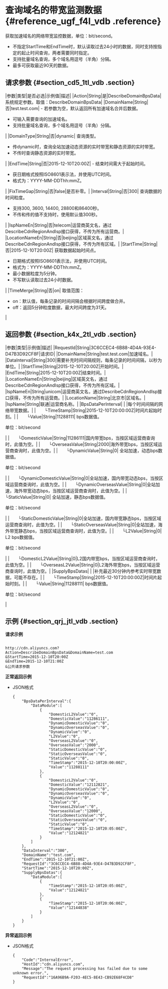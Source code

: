 # 查询域名的带宽监测数据 {#reference_ugf_f4l_vdb .reference}

获取加速域名的网络带宽监控数据，单位：bit/second。

-   不指定StartTime和EndTime时，默认读取过去24小时的数据，同时支持按指定的起止时间查询，两者需要同时指定。
-   支持批量域名查询，多个域名用逗号（半角）分隔。
-   最多可获取最近90天的数据。

## 请求参数 {#section_cd5_1tl_vdb .section}

|参数|类型|是否必选|示例值|描述|
|Action|String|是|DescribeDomainBpsData|系统规定参数。取值：DescribeDomainBpsData|
|DomainName|String|否|test.test.com| -   若参数为空，默认返回所有加速域名合并后数据。
-   可输入需要查询的加速域名。
-   支持批量域名查询，多个域名用逗号（半角）分隔。

 |
|DomainType|String|否|dynamic| 查询类型。

 -   传dynamic时，查询全站加速动态资源的实时带宽和静态资源的实时带宽。
-   不传时查询静态资源的实时带宽。

 |
|EndTime|String|否|2015-12-10T20:00Z| -   结束时间需大于起始时间。
-   获日期格式按照ISO8601表示法，并使用UTC时间。
-   格式为：YYYY-MM-DDThh:mmZ。

 |
|FixTimeGap|String|否|false|是否补零。|
|Interval|String|否|300| 查询数据的时间粒度。

 -   支持300, 3600, 14400, 28800和86400秒。
-   不传和传的值不支持时，使用默认值300秒。

 |
|IspNameEn|String|否|telecom|运营商英文名，通过DescribeCdnRegionAndIsp接口获得，不传为所有运营商。|
|LocationNameEn|String|否|beijing|区域英文名，通过DescribeCdnRegionAndIsp接口获得，不传为所有区域。|
|StartTime|String|否|2015-12-10T20:00Z| 获取数据起始时间点。

 -   日期格式按照ISO8601表示法，并使用UTC时间。
-   格式为：YYYY-MM-DDThh:mmZ。
-   最小数据粒度为5分钟。
-   不写默认读取过去24小时数据。

 |
|TimeMerge|String|否|on| 取值范围：

 -   on：默认值，每条记录的时间间隔会根据时间跨度做合并。
-   off：返回5分钟粒度数据，最大时间跨度为31天。

 |

## 返回参数 {#section_k4x_2tl_vdb .section}

|参数|类型|示例值|描述|
|RequestId|String|3C6CCEC4-6B88-4D4A-93E4-D47B3D92CF8F|请求ID|
|DomainName|String|test.test.com|加速域名。|
|DataInterval|String|300|需要补充时间间隔规则，每条记录的时间间隔，以秒为单位。|
|StartTime|String|2015-12-10T20:00Z|开始时间。|
|EndTime|String|2015-12-10T20:00Z|结束时间。|
|LocationNameEn|String|beijing|区域英文名，通过DescribeCdnRegionAndIsp接口获得，不传为所有区域。|
|IspNameEn|String|unicom|运营商英文名，通过DescribeCdnRegionAndIsp接口获得，不传为所有运营商。|
|LocationName|String|北京市|区域名。|
|IspName|String|联通|运营商名称。|
|BpsDataPerInterval| | |每个时间间隔的网络带宽数据。|
|  └TimeStamp|String|2015-12-10T20:00:00Z|时间片起始时刻。|
|  └Value|String|11288111| bps数据值。

 单位：bit/second

 |
|  └DomesticValue|String|11286111|国内带宽bps，当按区域运营商查询时，此值为空。|
|  └OverseasValue|String|2000|海外带宽bps，当按区域运营商查询时，此值为空。|
|  └DynamicValue|String|0| 全站加速，动态bps数据值。

 单位：bit/second

 |
|  └DynamicDomesticValue|String|0|全站加速，国内带宽动态bps，当按区域运营商查询时，此值为空。|
|  └DynamicOverseasValue|String|0|全站加速，海外带宽动态bps，当按区域运营商查询时，此值为空。|
|  └StaticValue|String|0| 全站加速，静态bps数据值。

 单位：bit/second

 |
|  └StaticDomesticValue|String|0|全站加速，国内带宽静态bps，当按区域运营商查询时，此值为空。|
|  └StaticOverseasValue|String|0|全站加速，海外带宽静态bps，当按区域运营商查询时，此值为空。|
|  └L2Value|String|0| L2 bps数据值。

 单位：bit/second

 |
|  └DomesticL2Value|String|0|L2国内带宽bps，当按区域运营商查询时，此值为空。|
|  └OverseasL2Value|String|0|L2海外带宽bps，当按区域运营商查询时，此值为空。|
|SupplyBpsDatas| | |补充最近30分钟内参考实时带宽数据，可能不存在。|
|  └TimeStamp|String|2015-12-10T20:00:00Z|时间片起始时刻。|
|  └Value|String|11288111| bps数据值。

 单位：bit/second

 |

## 示例 {#section_qrj_jtl_vdb .section}

**请求示例**

```

http://cdn.aliyuncs.com?Action=DescribeDomainBpsData&DomainName=test.com
&StartTime=2015-12-10T20:00Z
&EndTime=2015-12-10T21:00Z
&公共请求参数
```

**正常返回示例**

-   JSON格式

    ```
    {
        "BpsDataPerInterval":{
            "DataModule":[
                {
                    "DomesticL2Value":"0",
                    "DomesticValue":"11286111",
                    "DynamicDomesticValue":"0",
                    "DynamicOverseasValue":"0",
                    "DynamicValue":"0",
                    "L2Value":"0",
                    "OverseasL2Value":"0",
                    "OverseasValue":"2000",
                    "StaticDomesticValue":"0",
                    "StaticOverseasValue":"0",
                    "StaticValue":"0",
                    "TimeStamp":"2015-12-10T20:00:00Z",
                    "Value":"11288111"
                },
                {
                    "DomesticL2Value":"0",
                    "DomesticValue":"12112821",
                    "DynamicDomesticValue":"0",
                    "DynamicOverseasValue":"0",
                    "DynamicValue":"0",
                    "L2Value":"0",
                    "OverseasL2Value":"0",
                    "OverseasValue":"12000",
                    "StaticDomesticValue":"0",
                    "StaticOverseasValue":"0",
                    "StaticValue":"0",
                    "TimeStamp":"2015-12-10T20:05:00Z",
                    "Value":"12124821"
                }
            ]
        },
        "DataInterval":"300",
        "DomainName":"test.com",
        "EndTime":"2015-12-10T21:00Z",
        "RequestId":"3C6CCEC4-6B88-4D4A-93E4-D47B3D92CF8F",
        "StartTime":"2015-12-10T20:00Z",
        "SupplyBpsDatas":{
            "DataModule":[
                {
                    "TimeStamp":"2015-12-10T20:05:00Z",
                    "Value":"12124821"
                },
                {
                    "TimeStamp":"2015-12-10T20:06:00Z",
                    "Value":"12144838"
                }
            ]
        }
    }
    ```


**异常返回示例**

-   JSON格式

    ```
    {
        "Code":"InternalError",
        "HostId":"cdn.aliyuncs.com",
        "Message":"The request processing has failed due to some unknown error.",
        "RequestId":"16A96B9A-F203-4EC5-8E43-CB92E68F4CD8"
    }
    ```


